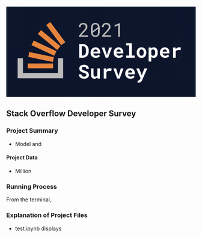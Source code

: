 ![](readme_assets/2021-stack-overflow-dev-survey.png?raw=true)

## Stack Overflow Developer Survey

### Project Summary
* Model and



#### Project Data
* Million


### Running Process
From the terminal,

### Explanation of Project Files
* test.ipynb displays
